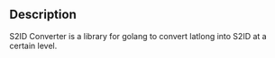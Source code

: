 ## Description

S2ID Converter is a library for golang to convert latlong into S2ID at a certain level.